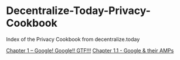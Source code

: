 # Decentralize-Today-Privacy-Cookbook
Index of the Privacy Cookbook from decentralize.today

[Chapter 1 – Google! Google!! GTF!!!](https://decentralize.today/privacy-cookbook-chapter-1-google-google-gtf/)
[Chapter 1.1 - Google & their AMPs](https://decentralize.today/the-privacy-cookbook-chapter-1-1-googles-amps/)
